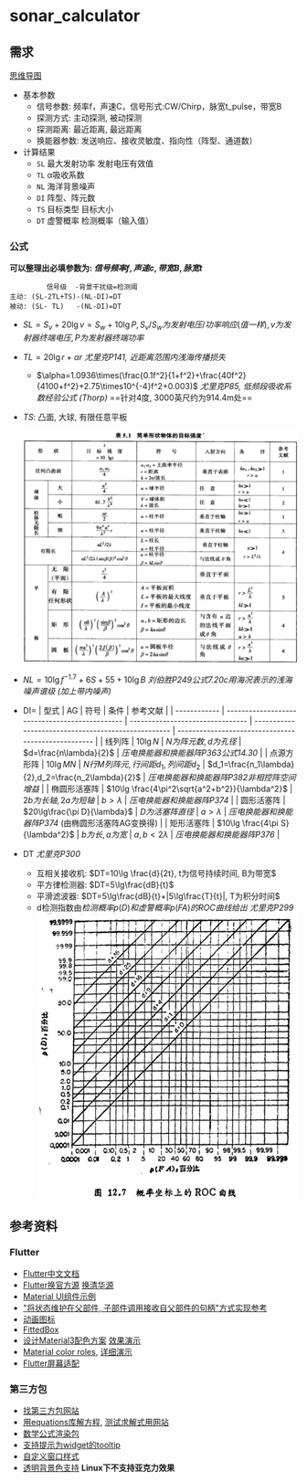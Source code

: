 # sonar_calculator

## 需求

[思维导图](https://docs.qq.com/mind/DY01GakVYcFlJdnFj?u=91afc42b08304211b09fd88daf9c0b43)

- 基本参数
  - 信号参数: 频率f，声速C，信号形式:CW/Chirp，脉宽t_pulse，带宽B
  - 探测方式: 主动探测, 被动探测
  - 探测距离: 最近距离, 最远距离
  - 换能器参数: 发送响应、接收灵敏度、指向性（阵型、通道数）
- 计算结果
  - `SL` 最大发射功率  发射电压有效值
  - `TL` α吸收系数
  - `NL` 海洋背景噪声
  - `DI` 阵型、阵元数
  - `TS` 目标类型 目标大小
  - `DT` 虚警概率 检测概率（输入值）

### 公式

**可以整理出必填参数为: $信号频率f, 声速c, 带宽B, 脉宽t$**

```
         信号级  -背景干扰级=检测阈
主动: (SL-2TL+TS)-(NL-DI)=DT
被动: (SL- TL)   -(NL-DI)=DT
```

- $SL=S_v+20\lg v=S_w+10\lg P, S_v/S_w为发射电压/功率响应 (值一样), v为发射器终端电压, P为发射器终端功率$

- $TL=20\lg r+\alpha r$ *尤里克P141, 近距离范围内浅海传播损失*
  - $\alpha=1.0936\times(\frac{0.1f^2}{1+f^2}+\frac{40f^2}{4100+f^2}+2.75\times10^{-4}f^2+0.003)$ *尤里克P85, 低频段吸收系数经验公式 (Thorp)* ==针对4度, 3000英尺约为914.4m处==

- $TS$: 凸面, 大球, 有限任意平板

  <img src="README/image-20231026215022847.png" alt="image-20231026215022847"  />

- $NL=10\lg f^{-1.7}+6S+55+10\lg B$ *刘伯胜P249公式7.20c用海况表示的浅海噪声谱级 (加上带内噪声)*

- DI=
  | 型式         | AG                                             | 符号                             | 条件                                                | 参考文献                                            |
  | ------------ | ---------------------------------------------- | -------------------------------- | --------------------------------------------------- | --------------------------------------------------- |
  | 线列阵       | $10\lg N$                                      | $N为阵元数,d为孔径$              | $d=\frac{n\lambda}{2}$                              | *压电换能器和换能器阵P363公式14.30*                 |
  | 点源方形阵   | $10\lg MN$                                     | $N行M列阵元,行间距d_1,列间距d_2$ | $d_1=\frac{n_1\lambda}{2},d_2=\frac{n_2\lambda}{2}$ | *压电换能器和换能器阵P382非相控阵空间增益*          |
  | 椭圆形活塞阵 | $10\lg \frac{4\pi^2\sqrt{a^2+b^2}}{\lambda^2}$ | $2b为长轴,2a为短轴$              | $b>\lambda$                                         | *压电换能器和换能器阵P374*                          |
  | 圆形活塞阵   | $20\lg\frac{\pi D}{\lambda}$               | $D为活塞阵直径$                  | $a>\lambda$                                         | *压电换能器和换能器阵P374* (由椭圆形活塞阵AG变换得) |
  | 矩形活塞阵   | $10\lg \frac{4\pi S}{\lambda^2}$               | $b为长,a为宽$                    | $a, b<2\lambda$                                     | *压电换能器和换能器阵P376*                          |

- DT *尤里克P300*
  - 互相关接收机: $DT=10\lg \frac{d}{2t}, t为信号持续时间, B为带宽$
  - 平方律检测器: $DT=5\lg\frac{dB}{t}$
  - 平滑滤波器: $DT=5\lg\frac{dB}{t}+|5\lg\frac{T}{t}|, T为积分时间$
  - d检测指数由$检测概率p(D)和虚警概率p(FA)的ROC曲线给出$ *尤里克P299*<img src="README/image-20231027020229545.png" alt="image-20231027020229545"  />




## 参考资料

### Flutter

- [Flutter中文文档](https://flutter.cn/docs/)
- [Flutter换官方源](https://flutter.cn/community/china) [换清华源](https://help.mirrors.cernet.edu.cn/flutter/)
- [Material UI组件示例](https://flutter.github.io/samples/web/material_3_demo/)
- ["将状态维护在父部件, 子部件调用接收自父部件的句柄"方式实现参考](https://flutter.cn/docs/ui#bringing-it-all-together)
- [动画图标](https://api.flutter.dev/flutter/material/AnimatedIcon-class.html)
- [FittedBox](https://book.flutterchina.club/chapter5/fittedbox.html#_5-6-2-%E5%AE%9E%E4%BE%8B-%E5%8D%95%E8%A1%8C%E7%BC%A9%E6%94%BE%E5%B8%83%E5%B1%80)
- [设计Material3配色方案](https://www.figma.com/community/file/1248805263844976008/build-a-material-color-scheme) [效果演示](https://m3.material.io/theme-builder#/custom)
- [Material color roles](https://m3.material.io/styles/color/roles), [详细演示](https://www.figma.com/community/file/1248805263844976008/build-a-material-color-scheme)
- [Flutter屏幕适配](https://cloud.tencent.com/developer/article/2124383)

### 第三方包

- [找第三方包网站](https://fluttergems.dev/)
- [用equations库解方程](https://pub.dev/packages/equations#nonlinear-equations), [测试求解式用网站](https://albertodev01.github.io/equations/)
- [数学公式渲染包](https://pub.dev/packages/flutter_math_fork)
- [支持提示为widget的tooltip](https://pub.dev/packages/just_the_tooltip)
- [自定义窗口样式](https://pub.dev/packages/bitsdojo_window)
- [透明背景色支持](https://pub.dev/packages/flutter_acrylic) **Linux下不支持亚克力效果**